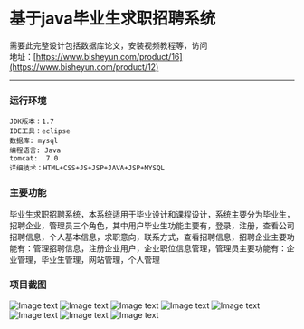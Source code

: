 # 基于java毕业生求职招聘系统
需要此完整设计包括数据库论文，安装视频教程等，访问   
地址：[https://www.bisheyun.com/product/16](https://www.bisheyun.com/product/12)
***
### 运行环境 
```
JDK版本：1.7
IDE工具：eclipse
数据库: mysql
编程语言: Java
tomcat:  7.0
详细技术：HTML+CSS+JS+JSP+JAVA+JSP+MYSQL
```

### 主要功能 
毕业生求职招聘系统，本系统适用于毕业设计和课程设计，系统主要分为毕业生，招聘企业，管理员三个角色，其中用户毕业生功能主要有，登录，注册，查看公司招聘信息，个人基本信息，求职意向，联系方式，查看招聘信息，招聘企业主要功能有：管理招聘信息，注册企业用户，企业职位信息管理，管理员主要功能有：企业管理，毕业生管理，网站管理，个人管理

### 项目截图  
  ![Image text](https://www.bisheyun.com/uploads/images/wangEditor/202105/15/prouduct_1621061064_BX6N5pc3nU.jpg)
  ![Image text](https://www.bisheyun.com/uploads/images/wangEditor/202105/15/prouduct_1621061075_DkOIXTp0up.jpg)
  ![Image text](https://www.bisheyun.com/uploads/images/wangEditor/202105/15/prouduct_1621061085_gkVaj9fyjp.jpg)
  ![Image text](https://www.bisheyun.com/uploads/images/wangEditor/202105/15/prouduct_1621061085_RQbjSNBLbp.jpg)
  ![Image text](https://www.bisheyun.com/uploads/images/wangEditor/202105/15/prouduct_1621061095_oJXJH1iQRi.jpg)
  ![Image text](https://www.bisheyun.com/uploads/images/wangEditor/202105/15/prouduct_1621061095_h7wQ2jpO9w.jpg)
  ![Image text](https://www.bisheyun.com/uploads/images/wangEditor/202105/15/prouduct_1621061095_lojcchbyPd.jpg)
  ![Image text](https://www.bisheyun.com/uploads/images/wangEditor/202105/15/prouduct_1621061104_A2OwvCKgtP.jpg)
  


